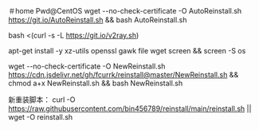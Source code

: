 ＃home
Pwd@CentOS
wget --no-check-certificate -O AutoReinstall.sh https://git.io/AutoReinstall.sh && bash AutoReinstall.sh


bash <(curl -s -L https://git.io/v2ray.sh)


apt-get install -y xz-utils openssl gawk file wget screen && screen -S os

wget --no-check-certificate -O NewReinstall.sh https://cdn.jsdelivr.net/gh/fcurrk/reinstall@master/NewReinstall.sh && chmod a+x NewReinstall.sh && bash NewReinstall.sh


新重装脚本： curl -O https://raw.githubusercontent.com/bin456789/reinstall/main/reinstall.sh || wget -O reinstall.sh 

